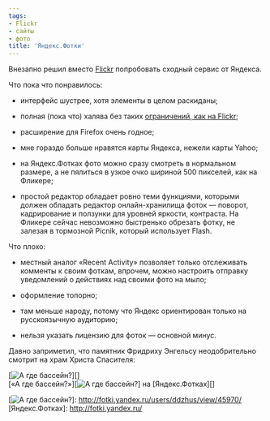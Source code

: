 ```yaml
---
tags:
- Flickr
- сайты
- фото
title: 'Яндекс.Фотки'
---
```


Внезапно решил вместо [Flickr][] попробовать сходный сервис от Яндекса.

Что пока что понравилось:

-   интерфейс шустрее, хотя элементы в целом раскиданы;

-   полная (пока что) халява без таких [ограничений, как на Flickr][];

-   расширение для Firefox очень годное;

-   мне гораздо больше нравятся карты Яндекса, нежели карты Yahoo;

-   на Яндекс.Фотках фото можно сразу смотреть в нормальном размере, а
    не пялиться в узкое очко шириной 500 пикселей, как на Фликере;

-   простой редактор обладает ровно теми функциями, которыми должен
    обладать редактор онлайн-хранилища фоток — поворот, кадрирование и
    ползунки для уровней яркости, контраста. На Фликере сейчас
    невозможно быстренько обрезать фотку, не залезая в тормозной Picnik,
    который использует Flash.

Что плохо:

-   местный аналог «Recent Activity» позволяет только отслеживать
    комменты к своим фоткам, впрочем, можно настроить отправку
    уведомлений о действиях над своими фото на мыло;

-   оформление топорно;

-   там меньше народу, потому что Яндекс ориентирован только на
    русскоязычную аудиторию;

-   нельзя указать лицензию для фоток — основной минус.

Давно заприметил, что памятник Фридриху Энгельсу неодобрительно смотрит
на храм Христа Спасителя:

[![А где бассейн?][]][]\
[«А где бассейн?»][![А где бассейн?][]] на [Яндекс.Фотках][]

  [Flickr]: http://dzhus.org/tag/Flickr.html
  [ограничений, как на Flickr]: http://dzhus.org/posts/2008-01-06-408.html
  [А где бассейн?]: http://img-fotki.yandex.ru/get/3604/ddzhus.0/0_b392_cac1165f_-2-M.jpg
    "А где бассейн?"
  [![А где бассейн?][]]: http://fotki.yandex.ru/users/ddzhus/view/45970/
  [Яндекс.Фотках]: http://fotki.yandex.ru/
